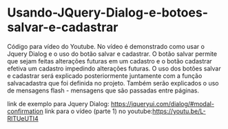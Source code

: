 # Usando-JQuery-Dialog-e-botoes-salvar-e-cadastrar
Código para vídeo do Youtube. No vídeo é demonstrado como usar o Jquery Dialog e o uso do botão salvar e cadastrar. O botão salvar permite que sejam feitas alterações futuras em um cadastro e o botão cadastrar efetiva um cadastro impedindo alterações futuras. O uso dos botões salvar e cadastrar será explicado posteriormente juntamente com a função salvacadastra que foi definida no projeto. Também serão explicados o uso de mensagens flash - mensagens que são passadas entre páginas.

 link de exemplo para Jquery Dialog:  https://jqueryui.com/dialog/#modal-confirmation
 link para o vídeo (parte 1) no youtube:https://youtu.be/L-RlTUeUTI4
 
